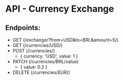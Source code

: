 # API - Currency Exchange

## Endpoints:

- GET (/exchange/?from=USD&to=BRL&amount=5/) 
- GET (/currencies/USD/) 
- POST (/currencies/)
  - { currency: 'USD', value: 1 } 
- PATCH (/currencies/BRL/value)
  - { value: 0.2 }
- DELETE (/currencies/EUR/) 